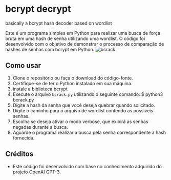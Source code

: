 # bcrypt decrypt
basically a bcrypt hash decoder based on wordlist

Este é um programa simples em Python para realizar uma busca de força bruta em uma hash de senha utilizando uma wordlist. O código foi desenvolvido com o objetivo de demonstrar o processo de comparação de hashes de senhas com bcrypt em Python.
![bcrack](https://github.com/SoulTakerX/bcrack/assets/131932065/14a806fc-e174-4611-a337-a37391713468)


## Como usar

1. Clone o repositório ou faça o download do código-fonte.
2. Certifique-se de ter o Python instalado em sua máquina.
3. instale a biblioteca bcrypt
4. Execute o arquivo `bcrack.py` utilizando o seguinte comando: $ python3 bcrack.py
4. Digite a hash da senha que você deseja quebrar quando solicitado.
5. Digite o caminho para o arquivo de wordlist contendo as possíveis senhas.
6. Escolha se deseja ativar o modo verbose, que exibirá as senhas negadas durante a busca.
7. Aguarde o programa realizar a busca pela senha correspondente à hash fornecida.

## Créditos

- Este código foi desenvolvido com base no conhecimento adquirido do projeto OpenAI GPT-3.


